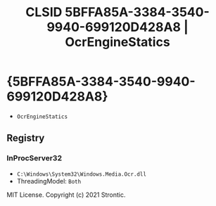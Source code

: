 ﻿---
title: "CLSID 5BFFA85A-3384-3540-9940-699120D428A8 | OcrEngineStatics"
excerpt: What is COM-Object CLSID 5BFFA85A-3384-3540-9940-699120D428A8?
---

# {5BFFA85A-3384-3540-9940-699120D428A8}

* `OcrEngineStatics`

## Registry


### InProcServer32

* `C:\Windows\System32\Windows.Media.Ocr.dll`
* ThreadingModel: `Both`

MIT License. Copyright (c) 2021 Strontic.


